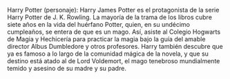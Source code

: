 Harry Potter (personaje): Harry James Potter es el protagonista de la serie Harry Potter de J. K. Rowling. La mayoría de la trama de los libros cubre siete años en la vida del huérfano Potter, quien, en su undécimo cumpleaños, se entera de que es un mago. Así, asiste al Colegio Hogwarts de Magia y Hechicería para practicar la magia bajo la guía del amable director Albus Dumbledore y otros profesores. Harry también descubre que ya es famoso a lo largo de la comunidad mágica de la novela, y que su destino está atado al de Lord Voldemort, el mago tenebroso mundialmente temido y asesino de su madre y su padre.
